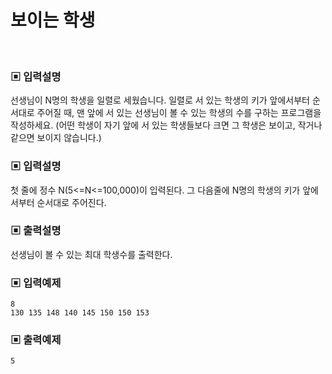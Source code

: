 # 보이는 학생

<br>

### ▣ 입력설명

선생님이 N명의 학생을 일렬로 세웠습니다. 일렬로 서 있는 학생의 키가 앞에서부터 순서대로 주어질 때, 맨 앞에 서 있는 선생님이 볼 수 있는 학생의 수를 구하는 프로그램을
작성하세요. (어떤 학생이 자기 앞에 서 있는 학생들보다 크면 그 학생은 보이고, 작거나 같으면 보이지 않습니다.)

### ▣ 입력설명

첫 줄에 정수 N(5<=N<=100,000)이 입력된다. 그 다음줄에 N명의 학생의 키가 앞에서부터 순서대로 주어진다.

### ▣ 출력설명

선생님이 볼 수 있는 최대 학생수를 출력한다.

### ▣ 입력예제

```text
8
130 135 148 140 145 150 150 153
```

### ▣ 출력예제

```text
5
```

